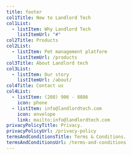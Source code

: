 ```yaml
---
title: footer
col1Title: New to Landlord Tech
col1List:
  - listItem: Why Landlord Tech
    listItemUrl: "#"
col2Title: Products
col2List:
  - listItem: Pet management platform
    listItemUrl: /products
col3Title: About Landlord tech
col3List:
  - listItem: Our story
    listItemUrl: /about/
col4Title: Contact us
col4List:
  - listItem: (208) 906 - 8886
    icon: phone
  - listItem: info@landlordtech.com
    icon: envelope
    link: mailto:info@landlordtech.com
privacyPolicyTitle: Privacy.
privacyPolicyUrl: /privacy-policy
termsAndConditionsTitle: Terms & Conditions.
termsAndConditionsUrl: /terms-and-conditions
---
```

